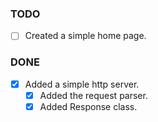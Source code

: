 ### TODO

  - [ ] Created a simple home page.

### DONE

  - [x] Added a simple http server.
    - [x] Added the request parser.
    - [x] Added Response class.

